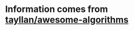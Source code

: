 # Information comes from [tayllan/awesome-algorithms](https://github.com/tayllan/awesome-algorithms)

